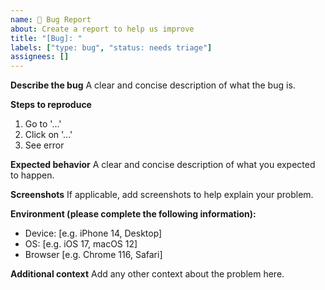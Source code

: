 ```yaml
---
name: 🐛 Bug Report
about: Create a report to help us improve
title: "[Bug]: "
labels: ["type: bug", "status: needs triage"]
assignees: []
---
```


**Describe the bug**
A clear and concise description of what the bug is.

**Steps to reproduce**
1. Go to '...'
2. Click on '...'
3. See error

**Expected behavior**
A clear and concise description of what you expected to happen.

**Screenshots**
If applicable, add screenshots to help explain your problem.

**Environment (please complete the following information):**
 - Device: [e.g. iPhone 14, Desktop]
 - OS: [e.g. iOS 17, macOS 12]
 - Browser [e.g. Chrome 116, Safari]

**Additional context**
Add any other context about the problem here.
